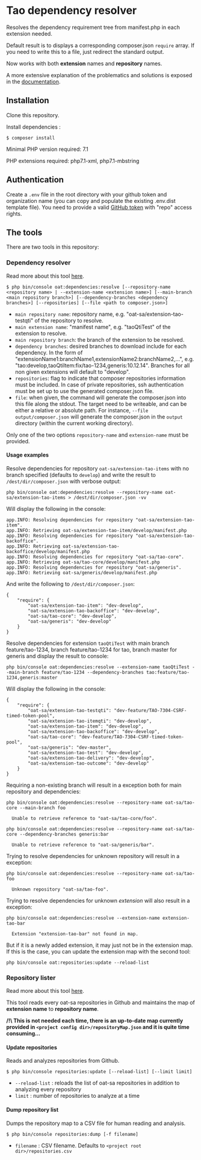 # Tao dependency resolver

Resolves the dependency requirement tree from manifest.php in each extension needed.

Default result is to displays a corresponding composer.json `require` array.
If you need to write this to a file, just redirect the standard output.

Now works with both **extension** names and **repository** names.

A more extensive explanation of the problematics and solutions is exposed in the [documentation](doc/dependency-resolver.md).

## Installation

Clone this repository.

Install dependencies :

```
$ composer install
```

Minimal PHP version required: 7.1

PHP extensions required: php7.1-xml, php7.1-mbstring

## Authentication

Create a `.env` file in the root directory with your github token and organization name (you can copy and populate the existing .env.dist template file).
You need to provide a valid [GitHub token](https://github.com/settings/tokens) with "repo" access rights.

## The tools

There are two tools in this repository:

### Dependency resolver

Read more about this tool [here](doc/dependency-resolver.md).

```
$ php bin/console oat:dependencies:resolve [--repository-name <repository name> | --extension-name <extension name>] [--main-branch <main repository branch>] [--dependency-branches <dependency branches>] [--repositories] [--file <path to composer.json>]
```

- `main repository name`: repository name, e.g. "oat-sa/extension-tao-testqti" of the repository to resolve.
- `main extension name`: "manifest name", e.g. "taoQtiTest" of the extension to resolve.
- `main repository branch`: the branch of the extension to be resolved.
- `dependency branches`: desired branches to download include for each dependency. In the form of "extensionName1:branchName1,extensionName2:branchName2,...", e.g. "tao:develop,taoQtiItem:fix/tao-1234,generis:10.12.14". Branches for all non given extensions will default to "develop".
- `repositories`: flag to indicate that composer repositories information must be included. In case of private repositories, ssh authentication must be set up to use the generated composer.json file.
- `file`: when given, the command will generate the composer.json into this file along the stdout. The target need to be writeable, and can be either a relative or absolute path. For instance, `--file output/composer.json` will generate the composer.json in the `output` directory (within the current working directory). 

Only one of the two options `repository-name` and `extension-name` must be provided.

#### Usage examples

Resolve dependencies for repository `oat-sa/extension-tao-items` with no branch specified (defaults to `develop`) and write the result to `/dest/dir/composer.json` with verbose output:

```
php bin/console oat:dependencies:resolve --repository-name oat-sa/extension-tao-items > /dest/dir/composer.json -vv
```

Will display the following in the console:

```
app.INFO: Resolving dependencies for repository "oat-sa/extension-tao-item".
app.INFO: Retrieving oat-sa/extension-tao-item/develop/manifest.php
app.INFO: Resolving dependencies for repository "oat-sa/extension-tao-backoffice".
app.INFO: Retrieving oat-sa/extension-tao-backoffice/develop/manifest.php
app.INFO: Resolving dependencies for repository "oat-sa/tao-core".
app.INFO: Retrieving oat-sa/tao-core/develop/manifest.php
app.INFO: Resolving dependencies for repository "oat-sa/generis".
app.INFO: Retrieving oat-sa/generis/develop/manifest.php
```

And write the following to `/dest/dir/composer.json`:

```
{
    "require": {
        "oat-sa/extension-tao-item": "dev-develop",
        "oat-sa/extension-tao-backoffice": "dev-develop",
        "oat-sa/tao-core": "dev-develop",
        "oat-sa/generis": "dev-develop"
    }
}
```

Resolve dependencies for extension `taoQtiTest` with main branch feature/tao-1234, branch feature/tao-1234 for tao, branch master for generis and display the result to console:

```
php bin/console oat:dependencies:resolve --extension-name taoQtiTest --main-branch feature/tao-1234 --dependency-branches tao:feature/tao-1234,generis:master
```

Will display the following in the console:

```
{
    "require": {
        "oat-sa/extension-tao-testqti": "dev-feature/TAO-7304-CSRF-timed-token-pool",
        "oat-sa/extension-tao-itemqti": "dev-develop",
        "oat-sa/extension-tao-item": "dev-develop",
        "oat-sa/extension-tao-backoffice": "dev-develop",
        "oat-sa/tao-core": "dev-feature/TAO-7304-CSRF-timed-token-pool",
        "oat-sa/generis": "dev-master",
        "oat-sa/extension-tao-test": "dev-develop",
        "oat-sa/extension-tao-delivery": "dev-develop",
        "oat-sa/extension-tao-outcome": "dev-develop"
    }
}
```

Requiring a non-existing branch will result in a exception both for main repository and dependencies:

```
php bin/console oat:dependencies:resolve --repository-name oat-sa/tao-core --main-branch foo
                                                          
  Unable to retrieve reference to "oat-sa/tao-core/foo".
```

```
php bin/console oat:dependencies:resolve --repository-name oat-sa/tao-core --dependency-branches generis:bar

  Unable to retrieve reference to "oat-sa/generis/bar".
```

Trying to resolve dependencies for unknown repository will result in a exception:

```
php bin/console oat:dependencies:resolve --repository-name oat-sa/tao-foo

  Unknown repository "oat-sa/tao-foo".  
```

Trying to resolve dependencies for unknown *extension* will also result in a exception:

```
php bin/console oat:dependencies:resolve --extension-name extension-tao-bar

  Extension "extension-tao-bar" not found in map.  
```

But if it is a newly added extension, it may just not be in the extension map. If this is the case, you can update the extension map with the second tool:

```
php bin/console oat:repositories:update --reload-list
```

### Repository lister

Read more about this tool [here](doc/repository-updater.md).

This tool reads every oat-sa repositories in Github and maintains the map of **extension name** to **repository name**.

**/!\ This is not needed each time, there is an up-to-date map currently provided in `<project config dir>/repositoryMap.json` and it is quite time consuming...**

#### Update repositories

Reads and analyzes repositories from Github.

```
$ php bin/console repositories:update [--reload-list] [--limit limit]
```

- `--reload-list` : reloads the list of oat-sa repositories in addition to analyzing every repository
- `limit` : number of repositories to analyze at a time

#### Dump repository list

Dumps the repository map to a CSV file for human reading and analysis.

```
$ php bin/console repositories:dump [-f filename]
```

- `filename` : CSV filename. Defaults to `<project root dir>/repositories.csv`
